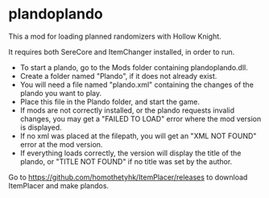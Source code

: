 # plandoplando

This a mod for loading planned randomizers with Hollow Knight. 

It requires both SereCore and ItemChanger installed, in order to run. 

- To start a plando, go to the Mods folder containing plandoplando.dll. 
- Create a folder named "Plando", if it does not already exist. 
- You will need a file named "plando.xml" containing the changes of the plando you want to play. 
- Place this file in the Plando folder, and start the game. 
- If mods are not correctly installed, or the plando requests invalid changes, you may get a "FAILED TO LOAD" error where the mod version is displayed. 
- If no xml was placed at the filepath, you will get an "XML NOT FOUND" error at the mod version. 
- If everything loads correctly, the version will display the title of the plando, or "TITLE NOT FOUND" if no title was set by the author.

Go to https://github.com/homothetyhk/ItemPlacer/releases to download ItemPlacer and make plandos.
